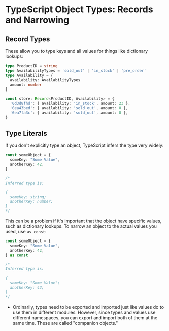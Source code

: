 # TypeScript Object Types: Records and Narrowing

## Record Types

These allow you to type keys and all values for things like dictionary lookups:

```ts
type ProductID = string
type AvailabilityTypes = 'sold_out' | 'in_stock' | 'pre_order'
type Availability = {
  availability: AvailabilityTypes
  amount: number
}

const store: Record<ProductID, Availability> = {
  '0d3d8fhd': { availability: 'in_stock', amount: 23 },
  '0ea43bed': { availability: 'sold_out', amount: 0 },
  '6ea7fa3c': { availability: 'sold_out', amount: 0 },
}
```

## Type Literals

If you don't explicitly type an object, TypeScript infers the type very widely:

```ts
const someObject = {
  someKey: "Some Value",
  anotherKey: 42,
}

/*
Inferred type is:

{
  someKey: string;
  anotherKey: number;
}
*/
```

This can be a problem if it's important that the object have specific values, such as dictionary lookups. To narrow an object to the actual values you used, use `as const`:

```ts
const someObject = {
  someKey: "Some Value",
  anotherKey: 42,
} as const

/*
Inferred type is:

{
  someKey: "Some Value";
  anotherKey: 42;
}
*/
```

* Ordinarily, types need to be exported and imported just like values do to use them in different modules. However, since types and values use different namespaces, you can export and import both of them at the same time. These are called "companion objects."
